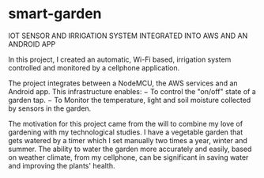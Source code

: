 # smart-garden
IOT SENSOR AND IRRIGATION SYSTEM INTEGRATED INTO AWS AND AN ANDROID APP

In this project, I created an automatic, Wi-Fi based, irrigation system controlled and monitored by a cellphone application. 

The project integrates between a NodeMCU, the AWS services and an Android app.
This infrastructure enables:
−	To control the "on/off" state of a garden tap.
−	To Monitor the temperature, light and soil moisture collected by sensors in the garden.

The motivation for this project came from the will to combine my love of gardening with my technological studies. I have a vegetable garden that gets watered by a timer which I set manually two times a year, winter and summer. The ability to water the garden more accurately and easily, based on weather climate, from my cellphone, can be significant in saving water and improving the plants' health.

